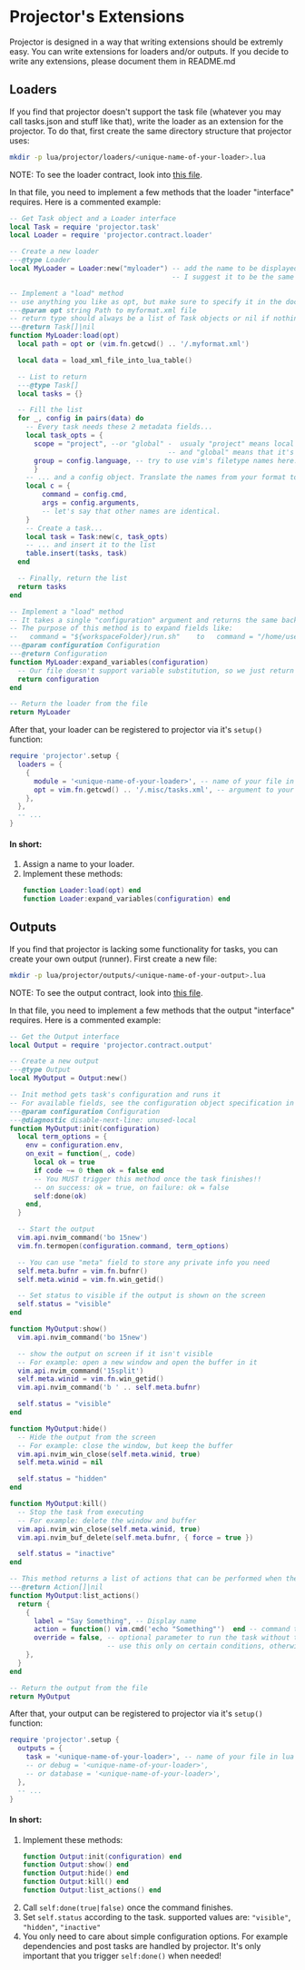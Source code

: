 # Projector's Extensions
Projector is designed in a way that writing extensions should be extremly easy.
You can write extensions for loaders and/or outputs.
If you decide to write any extensions, please document them in README.md

## Loaders
If you find that projector doesn't support the task file (whatever you may call tasks.json and stuff like that), write the loader as an extension for the projector. To do that, first create the same directory structure that projector uses:
```sh
mkdir -p lua/projector/loaders/<unique-name-of-your-loader>.lua
```
NOTE: To see the loader contract, look into [this file](./lua/projector/contract/loader.lua).

In that file, you need to implement a few methods that the loader "interface" requires. Here is a commented example:
```lua
-- Get Task object and a Loader interface
local Task = require 'projector.task'
local Loader = require 'projector.contract.loader'

-- Create a new loader
---@type Loader
local MyLoader = Loader:new("myloader") -- add the name to be displayed in the task selector menu,
                                        -- I suggest it to be the same as the name of this file

-- Implement a "load" method
-- use anything you like as opt, but make sure to specify it in the documentation.
---@param opt string Path to myformat.xml file
-- return type should always be a list of Task objects or nil if nothing is loaded
---@return Task[]|nil
function MyLoader:load(opt)
  local path = opt or (vim.fn.getcwd() .. '/.myformat.xml')

  local data = load_xml_file_into_lua_table()

  -- List to return
  ---@type Task[]
  local tasks = {}

  -- Fill the list
  for _, config in pairs(data) do
    -- Every task needs these 2 metadata fields...
    local task_opts = {
	  scope = "project", --or "global" -  usualy "project" means local to project (e.g. from project config file)
	                                   -- and "global" means that it's available from anywhere (just pick one if you aren't sure)
	  group = config.language, -- try to use vim's filetype names here. For example: sh, python, go...
	  }
	-- ... and a config object. Translate the names from your format to projector's. Example:
	local c = {
		command = config.cmd,
		args = config.arguments,
		-- let's say that other names are identical.
	}
	-- Create a task...
    local task = Task:new(c, task_opts)
	-- ... and insert it to the list
    table.insert(tasks, task)
  end

  -- Finally, return the list
  return tasks
end

-- Implement a "load" method
-- It takes a single "configuration" argument and returns the same back.
-- The purpose of this method is to expand fields like:
--   command = "${workspaceFolder}/run.sh"    to   command = "/home/user/project/run.sh"
---@param configuration Configuration
---@return Configuration
function MyLoader:expand_variables(configuration)
  -- Our file doesn't support variable substitution, so we just return the same object back.
  return configuration
end

-- Return the loader from the file
return MyLoader
```

After that, your loader can be registered to projector via it's `setup()` function:
```lua
require 'projector'.setup {
  loaders = {
    {
      module = '<unique-name-of-your-loader>', -- name of your file in lua require syntax
      opt = vim.fn.getcwd() .. '/.misc/tasks.xml', -- argument to your "load" method
    },
  },
  -- ...
}
```

#### In short:
1. Assign a name to your loader.
2. Implement these methods:
    ```lua
    function Loader:load(opt) end
    function Loader:expand_variables(configuration) end
    ```

## Outputs
If you find that projector is lacking some functionality for tasks, you can create your own output (runner). First create a new file:
```sh
mkdir -p lua/projector/outputs/<unique-name-of-your-output>.lua
```
NOTE: To see the output contract, look into [this file](./lua/projector/contract/output.lua).

In that file, you need to implement a few methods that the output "interface" requires. Here is a commented example:
```lua
-- Get the Output interface
local Output = require 'projector.contract.output'

-- Create a new output
---@type Output
local MyOutput = Output:new()

-- Init method gets task's configuration and runs it
-- For available fields, see the configuration object specification in README.md
---@param configuration Configuration
---@diagnostic disable-next-line: unused-local
function MyOutput:init(configuration)
  local term_options = {
    env = configuration.env,
    on_exit = function(_, code)
      local ok = true
      if code ~= 0 then ok = false end
      -- You MUST trigger this method once the task finishes!!
      -- on success: ok = true, on failure: ok = false
      self:done(ok)
    end,
  }

  -- Start the output
  vim.api.nvim_command('bo 15new')
  vim.fn.termopen(configuration.command, term_options)

  -- You can use "meta" field to store any private info you need
  self.meta.bufnr = vim.fn.bufnr()
  self.meta.winid = vim.fn.win_getid()

  -- Set status to visible if the output is shown on the screen
  self.status = "visible"
end

function MyOutput:show()
  vim.api.nvim_command('bo 15new')

  -- show the output on screen if it isn't visible
  -- For example: open a new window and open the buffer in it
  vim.api.nvim_command('15split')
  self.meta.winid = vim.fn.win_getid()
  vim.api.nvim_command('b ' .. self.meta.bufnr)

  self.status = "visible"
end

function MyOutput:hide()
  -- Hide the output from the screen
  -- For example: close the window, but keep the buffer
  vim.api.nvim_win_close(self.meta.winid, true)
  self.meta.winid = nil

  self.status = "hidden"
end

function MyOutput:kill()
  -- Stop the task from executing
  -- For example: delete the window and buffer
  vim.api.nvim_win_close(self.meta.winid, true)
  vim.api.nvim_buf_delete(self.meta.bufnr, { force = true })

  self.status = "inactive"
end

-- This method returns a list of actions that can be performed when the task is live
---@return Action[]|nil
function MyOutput:list_actions()
  return {
    {
      label = "Say Something", -- Display name
      action = function() vim.cmd('echo "Something"')  end -- command to run - must be an anonymous function
      override = false, -- optional parameter to run the task without the output even appearing
                        -- use this only on certain conditions, otherwise the task selector won't ever appear
    },
  }
end

-- Return the output from the file
return MyOutput
```

After that, your output can be registered to projector via it's `setup()` function:
```lua
require 'projector'.setup {
  outputs = {
    task = '<unique-name-of-your-loader>', -- name of your file in lua require syntax
    -- or debug = '<unique-name-of-your-loader>',
    -- or database = '<unique-name-of-your-loader>',
  },
  -- ...
}
```

#### In short:
1. Implement these methods:
    ```lua
    function Output:init(configuration) end
    function Output:show() end
    function Output:hide() end
    function Output:kill() end
    function Output:list_actions() end
    ```
2. Call `self:done(true|false)` once the command finishes.
3. Set `self.status` according to the task. supported values are: `"visible"`, `"hidden"`, `"inactive"`
4. You only need to care about simple configuration options. For example
   dependencies and post tasks are handled by projector. It's only important
   that you trigger `self:done()` when needed!
